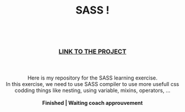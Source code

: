 # <p align="center">SASS !</p><br>
### <p align="center"> <a href="https://saphido.github.io/challenge-sass">LINK TO THE PROJECT</a> </p><br>

<p align="center"> Here is my repository for the SASS learning exercise. <br>
In this exercise, we need to use SASS compiler to use more usefull css codding things like nesting, using variable, mixins, operators, ...
<br><br> <b>Finished | Waiting coach approuvement<p></b>
<br>